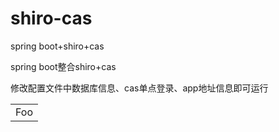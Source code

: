 # shiro-cas
spring boot+shiro+cas

spring boot整合shiro+cas

修改配置文件中数据库信息、cas单点登录、app地址信息即可运行


<table>
  <tr>
    <td>Foo</td>
  </tr>
</table>
